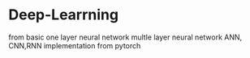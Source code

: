 # Deep-Learrning
from basic one layer neural network multle layer neural network ANN, CNN,RNN implementation from pytorch
